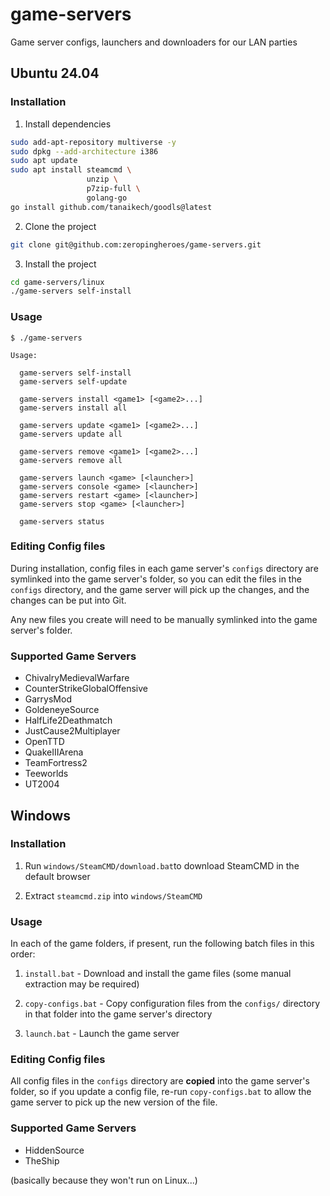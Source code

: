 # game-servers
Game server configs, launchers and downloaders for our LAN parties

## Ubuntu 24.04

### Installation

1. Install dependencies

```bash
sudo add-apt-repository multiverse -y
sudo dpkg --add-architecture i386
sudo apt update
sudo apt install steamcmd \
                 unzip \
                 p7zip-full \
                 golang-go
go install github.com/tanaikech/goodls@latest
```

2. Clone the project

```bash
git clone git@github.com:zeropingheroes/game-servers.git
```

3. Install the project
```bash
cd game-servers/linux
./game-servers self-install
```

### Usage

    $ ./game-servers

    Usage:

      game-servers self-install
      game-servers self-update

      game-servers install <game1> [<game2>...]
      game-servers install all

      game-servers update <game1> [<game2>...]
      game-servers update all

      game-servers remove <game1> [<game2>...]
      game-servers remove all

      game-servers launch <game> [<launcher>]
      game-servers console <game> [<launcher>]
      game-servers restart <game> [<launcher>]
      game-servers stop <game> [<launcher>]

      game-servers status
      
### Editing Config files

During installation, config files in each game server's `configs` directory are symlinked into the game server's folder, so you can edit the files in the `configs` directory, and the game server will pick up the changes, and the changes can be put into Git.

Any new files you create will need to be manually symlinked into the game server's folder.

### Supported Game Servers

- ChivalryMedievalWarfare
- CounterStrikeGlobalOffensive
- GarrysMod
- GoldeneyeSource
- HalfLife2Deathmatch
- JustCause2Multiplayer
- OpenTTD
- QuakeIIIArena
- TeamFortress2
- Teeworlds
- UT2004

## Windows

### Installation

1. Run `windows/SteamCMD/download.bat`to download SteamCMD in the default browser

2. Extract `steamcmd.zip` into `windows/SteamCMD`

### Usage

In each of the game folders, if present, run the following batch files in this order:

1. `install.bat` - Download and install the game files (some manual extraction may be required)

2. `copy-configs.bat` - Copy configuration files from the `configs/` directory in that folder into the game server's directory

3. `launch.bat` - Launch the game server

### Editing Config files

All config files in the `configs` directory are **copied** into the game server's folder, so if you update a config file, re-run `copy-configs.bat` to allow the game server to pick up the new version of the file.

### Supported Game Servers

- HiddenSource
- TheShip

(basically because they won't run on Linux...)

